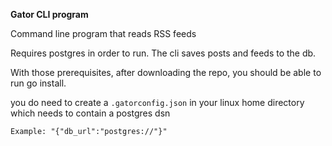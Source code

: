 **Gator CLI program**

Command line program that reads RSS feeds

Requires postgres in order to run. The cli saves posts and feeds to the db.

With those prerequisites, after downloading the repo, you should be able to run go install.

you do need to create a ```.gatorconfig.json``` in your linux home directory which needs to contain a postgres dsn

```Example: "{"db_url":"postgres://"}"```
